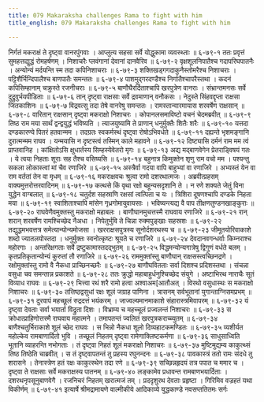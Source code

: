 ```yaml
---
title: 079 Makaraksha challenges Rama to fight with him
title_english: 079 Makaraksha challenges Rama to fight with him

---
```

<div class="audioEmbed"  caption="श्रीराम-हरिसीताराममूर्ति-घनपाठिभ्यां वचनम्" src="https://archive.org/download/Ramayana-recitation-Sriram-harisItArAmamUrti-Ghanapaati-v2/Kanda_6/Kanda_6_YK-079-Makaraksha_challenges_Rama_to_fight_with_him_0.mp3"></div>
निर्गतं मकराक्षं ते दृष्ट्वा वानरपुंगवाः ।  
आप्लुत्य सहसा सर्वे योद्धुकामा व्यवस्थ्ताः ॥ ६-७९-१  
ततः प्रवृत्तं सुमहत्तद्युद्धं रोमहर्षणम् ।  
निशाचरैः प्लवंगानां देवानां दानवैरिव ॥ ६-७९-२  
वृक्षशूलनिपातैश्च गदापरिघपातनैः ।  
अन्योन्यं मर्दयन्ति स्म तदा कपिनिशाचराः ॥ ६-७९-३  
शक्तिखड्गगदाकुनैस्तोमरैश्च निशाचराः ।  
पट्टिशैर्भिन्दिपालैश्च बाणपातैः समन्ततः ॥ ६-७९-४  
पाशमुद्गरदण्डैश्च निर्गातैश्चापरैस्तथा ।  
कदनं कपिसिम्हानाम् चक्रुस्ते रजनीचराः ॥ ६-७९-५  
बाणौघैरर्दिताश्चापि खरपुत्रेण वानराः ।  
संभ्रान्तमनसः सर्वे दुद्रुवुर्भयपीडिताः ॥ ६-७९-६  
तान् दृष्ट्वा राक्षसाः सर्वे द्रवमाणान् वनौकसः ।  
नेदुस्ते सिंहवद्दृप्ता राक्षसा जितकाशिनः ॥ ६-७९-७  
विद्रवत्सु तदा तेषे वानरेषु समन्ततः ।  
रामस्तान्वारमायास शरवर्षेण राक्षसान् ॥ ६-७९-८  
वारितान् राक्षसान् दृष्ट्वा मकराक्षो निशाचरः ।  
कोपानलसमाविष्टो वचनं चेदमब्रवीत् ॥ ६-७९-९  
तिष्ठ राम मया सार्थं द्वन्द्वयुद्धं भविष्यति ।  
त्याजयुष्यामि ते प्राणान् धनुर्मुक्तैः शितैः शरैः ॥ ६-७९-१०  
यत्तदा दण्डकारण्ये पितरं हतवान्मम ।  
तदग्रतः स्वकर्मस्थं दृष्ट्वा रोषोऽभिवर्धते ॥ ६-७९-११  
दह्यन्ते भृशमङ्गानि दुरात्मन्मम राघव ।  
यन्मयासि न दृष्टस्त्वं तस्मिन् काले महावने ॥ ६-७९-१२  
दिष्ट्यासि दर्मनं राम मम त्वं प्राप्तवानिह ।  
कांक्षितोऽसि क्षुधार्तस्य सिम्हस्येवेतरो मृगः ॥ ६-७९-१३  
अद्य मद्बाणवेगेन प्रेतराड्विषयं गतः ।  
ये त्वया निहताः शूराः सह तैश्च वसिष्यसि ॥ ६-७९-१४  
बहुनात्र किमुक्तेन शृणु राम वचो मम ।  
पश्यन्तु सकला लोकास्त्वां मां चैव रणाजिरे ॥ ६-७९-१५  
अस्त्रैर्वा गदया वापि बाहुभ्यां वा रणाजिरे ।  
अभ्यस्तं येन वा राम वर्ततां तेन वा मृधम् ॥ ६-७९-१६  
मकराक्षवचः श्रुत्वा रामो दशरथात्मजः ।  
अब्रवीत्प्रहसम् वाक्यमुत्तरोत्तरवादिनम् ॥ ६-७९-१७  
कत्थसे किं वृथा रक्षो बहून्यसदृशानि ते ।  
न रणे शक्यते जेतुं विना युद्धेन वाग्बलात् ॥ ६-७९-१८  
चतुर्दश सहस्राणि रक्षसां त्वत्पिता च यः ।  
त्रिशिरा दूषणश्चापि दण्डके निहता मया ॥ ६-७९-१९  
स्वाशिताश्चापि मांसेन गृध्रगोमायुवायसाः ।  
भविष्यन्त्यद्य वै पाप तीक्षणतुण्डनखाङ्कुराः ॥ ६-७९-२०  
राघवेणैवमुक्तस्तु मकराक्षो महाबलः ।  
बाणौघानमुचत्तस्मै राघवाय रणाजिरे ॥ ६-७९-२१  
रान् शरान् शरवर्षेण रामश्चिच्छेद नैअधा ।  
निपेतुर्भुवि ते चिन्ना रुक्मपुङ्खाः सहस्रशः ॥ ६-७९-२२  
तद्युद्धमभवत्तत्र समेत्यान्योन्यमोजसा ।  
खरराक्षसपुत्रस्य सूनोर्दशरथस्य च ॥ ६-७९-२३  
जीमूतयोरिवाकाशे शब्दो ज्यातलयोस्तदा ।  
धनुर्मुक्तः स्वनोत्कृष्टः श्रूयते च रणाजिरे ॥ ६-७९-२४  
देवदानवगन्धर्वाः किम्नराश्च महोरगाः ।  
अन्तरिक्षगताः सर्वे द्रष्टुकामास्तदद्भुतम् ॥ ६-७९-२५  
विद्धमन्योन्यगात्रेषु द्विगुणं वर्धते बलम् ।  
कृतप्रतिकृतान्योन्यं कुरुतां तौ रणाजिरे ॥ ६-७९-२६  
राममुक्तांस्तु बाणौघान् राक्षसस्त्वच्छिनद्रणे ।  
रक्षोमुक्तांस्तु रामो वै नैकधा प्राच्छिनच्छरैः ॥ ६-७९-२७  
बाणौघवितताः सर्वा दिशश्च प्रदिशस्तथा ।  
संचन्ना वसुधा चव समन्तान्न प्रकाशते ॥ ६-७९-२८  
ततः क्रुद्धो महाबाहुर्धनुश्चिच्छेद संयुगे ।  
अष्टाभिरथ नाराचैः सूतं विव्याध राघवः ॥ ६-७९-२९  
भित्त्वा रथं शरै रामो हत्वा अश्वाअम[आतौअत् ।  
विरथो वसुधास्थः स मकराक्षो निशाचरः ॥ ६-७९-३०  
तत्तिष्ठद्वसुधां रक्षः शूलं जग्राह पाणिना ।  
त्रासनम् सर्वभूतानां युगान्ताग्निसमप्रभम् ॥ ६-७९-३१  
दुरवापं महच्छूलं रुद्रदत्तं भयंकरम् ।  
जाज्वल्यमानमाकाशे संहारास्त्रमिवापरम् ॥ ६-७९-३२  
यं दृष्ट्वा देवताः सर्वा भयार्ता विद्रुता दिशः ।  
विभ्राम्य च महच्चूलं प्रज्वलन्तं निशाचरः ॥ ६-७९-३३  
स क्रोधात्प्राहिणोत्तस्मै राघवाय महात्मने ।  
तमापतन्तं ज्वलितं खरपुत्रकराच्च्युतम् ॥ ६-७९-३४  
बाणैश्चतुर्भिराकाशे शूलं च्छेद राघवः ।  
स भिन्नो नैकधा शूलो दिव्यहाटकमण्डितः ॥ ६-७९-३५  
व्यशीर्यत महोल्केव रामबाणार्दितो भुवि ।  
तच्छूलं निहतम् दृष्ट्वा रामेणाक्लिष्टकर्मणा ॥ ६-७९-३६  
साधुसाध्विति भूतानि व्याहरन्ति नभोगताः ।  
तं दृष्ट्वा निहतं शूलं मकराक्षो निशाचरः ॥ ६-७९-३७  
मुष्टिमुद्यम्य काकुत्थ्सं तिष्ठ तिष्ठेति चाब्रवीत् ।  
स तं दृष्ट्वापतन्तं तु प्रहस्य रघुनन्दनः ॥ ६-७९-३८  
पावकास्त्रं ततो रामः संदधे तु शरासने ।  
तेनास्त्रेण हतं रक्षः काकुत्स्थेन तदा रणे ॥ ६-७९-३९  
सच्छिन्नहृदयं तत्र पपात च ममार च ।  
दृष्ट्वा ते राक्षसाः सर्वे मकराक्षस्य पातनम् ॥ ६-७९-४०  
लङ्कामेव प्रधावन्त रामबाणभयार्दिताः ।  
दशरथनृपसूनुबाणवेगै ।  
रजनिचरं निहतम् खरात्मजं तम् ।  
प्रददृशुरथ देवताः प्रहृष्टा ।  
गिरिमिव वज्रहतं यथा विकीर्णम् ॥ ६-७९-४१  
इत्यार्षे श्रीमद्रामायणे वाल्मीकीये आदिकाव्ये युद्धकाण्डे नवसप्ततितमः सर्गः